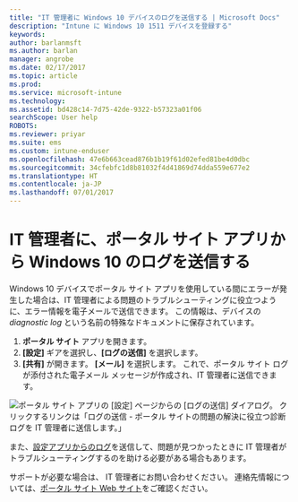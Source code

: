 ```yaml
---
title: "IT 管理者に Windows 10 デバイスのログを送信する | Microsoft Docs"
description: "Intune に Windows 10 1511 デバイスを登録する"
keywords: 
author: barlanmsft
ms.author: barlan
manager: angrobe
ms.date: 02/17/2017
ms.topic: article
ms.prod: 
ms.service: microsoft-intune
ms.technology: 
ms.assetid: bd428c14-7d75-42de-9322-b57323a01f06
searchScope: User help
ROBOTS: 
ms.reviewer: priyar
ms.suite: ems
ms.custom: intune-enduser
ms.openlocfilehash: 47e6b663cead876b1b19f61d02efed81be4d0dbc
ms.sourcegitcommit: 34cfebfc1d8b81032f4d41869d74dda559e677e2
ms.translationtype: HT
ms.contentlocale: ja-JP
ms.lasthandoff: 07/01/2017
---
```

# <a name="send-logs-to-your-it-admin-from-the-company-portal-app-for-windows-10"></a>IT 管理者に、ポータル サイト アプリから Windows 10 のログを送信する

Windows 10 デバイスでポータル サイト アプリを使用している間にエラーが発生した場合は、IT 管理者による問題のトラブルシューティングに役立つように、エラー情報を電子メールで送信できます。 この情報は、デバイスの _diagnostic log_ という名前の特殊なドキュメントに保存されています。

1.  **ポータル サイト** アプリを開きます。
2.  **[設定]** ギアを選択し、**[ログの送信]** を選択します。
3.  **[共有]** が開きます。 **[メール]** を選択します。 これで、ポータル サイト ログが添付された電子メール メッセージが作成され、IT 管理者に送信できます。

  ![ポータル サイト アプリの [設定] ページからの [ログの送信] ダイアログ。 クリックするリンクは「ログの送信 - ポータル サイトの問題の解決に役立つ診断ログを IT 管理者に送信します。」](./media/w10-share-logs.png)

また、[設定アプリからのログ](send-logs-to-your-it-admin-settings-windows.md)を送信して、問題が見つかったときに IT 管理者がトラブルシューティングするのを助ける必要がある場合もあります。 

サポートが必要な場合は、 IT 管理者にお問い合わせください。 連絡先情報については、[ポータル サイト Web サイト](http://portal.manage.microsoft.com)をご確認ください。
